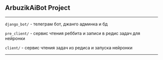 ## ArbuzikAiBot Project

---

`django_bot/` - телеграм бот, джанго админка и бд

`pre_client/` - сервис чтения реббита и записи в редис задач для нейронки

`client/` - сервис чтения задач из редиса и запуска нейронки

---

